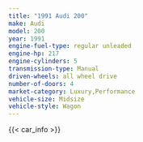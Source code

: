 ```yaml
---
title: "1991 Audi 200"
make: Audi
model: 200
year: 1991
engine-fuel-type: regular unleaded
engine-hp: 217
engine-cylinders: 5
transmission-type: Manual
driven-wheels: all wheel drive
number-of-doors: 4
market-category: Luxury,Performance
vehicle-size: Midsize
vehicle-style: Wagon
---
```


{{< car_info >}}
